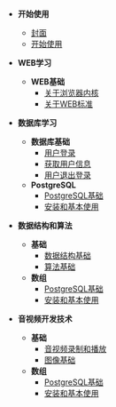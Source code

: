 <!-- docs/_sidebar.md -->

- **开始使用**

    - [封面](/)
    - [开始使用](guide.md)

- **WEB学习**

    - **WEB基础**
        - [关于浏览器内核](_1_web/_1_1_基础/_1_1_1_关于浏览器内核.md "关于浏览器内核")
        - [关于WEB标准](_1_web/_1_1_基础/_1_1_2_关于WEB标准.md "关于WEB标准")
    

- **数据库学习**

    - **数据库基础**
        - [用户登录](dc2/_账号相关/登录.md "用户登录")
        - [获取用户信息](dc2/_账号相关/获取用户信息.md "获取用户信息")
        - [用户退出登录](dc2/_账号相关/退出登录.md "退出登录")
    - **PostgreSQL**
        - [PostgreSQL基础](_3_database/_3_3_postgresql/_3_3_1_PostgreSQL基础.md "PostgreSQL基础")
        - [安装和基本使用](_3_database/_3_3_postgresql/_3_3_2_安装和基本使用.md "安装和基本使用")


- **数据结构和算法**

    - **基础**
        - [数据结构基础](_6_数据结构和算法/_1_基础/数据结构基础.md "数据结构基础") 
        - [算法基础](_6_数据结构和算法/_1_基础/算法基础.md "算法基础")
    - **数组**
        - [PostgreSQL基础](_3_database/_3_3_postgresql/_3_3_1_PostgreSQL基础.md "PostgreSQL基础")
        - [安装和基本使用](_3_database/_3_3_postgresql/_3_3_2_安装和基本使用.md "安装和基本使用")

- **音视频开发技术**

    - **基础**
        - [音视频录制和播放](_7_音视频开发技术/_7_1_音视频基础/_7_1_1_音视频录制和播放.md "音视频录制和播放")
        - [图像基础](_7_音视频开发技术/_7_1_音视频基础/_7_1_2_图像基础.md "图像基础")
    - **数组**
        - [PostgreSQL基础](_3_database/_3_3_postgresql/_3_3_1_PostgreSQL基础.md "PostgreSQL基础")
        - [安装和基本使用](_3_database/_3_3_postgresql/_3_3_2_安装和基本使用.md "安装和基本使用")
